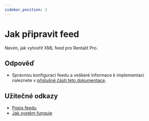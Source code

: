 ```yaml
---
sidebar_position: 3
---
```


# Jak připravit feed

Nevím, jak vytvořit XML feed pro Rentalit Pro.

## Odpověď

- Správnou konfiguraci feedu a veškeré informace k implementaci naleznete v [příslušné části této dokumentace](../tutorial-implementace/popis-feedu).

## Užitečné odkazy

- [Popis feedu](../tutorial-implementace/popis-feedu)
- [Jak systém funguje](../tutorial-zaklady/jak-to-funguje#proces-z-pohledu-partnera)
